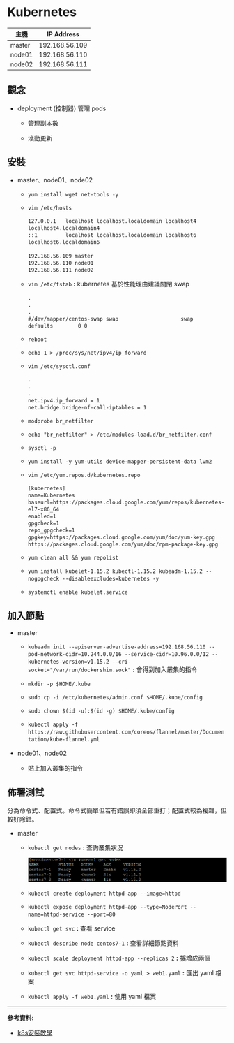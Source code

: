 # Kubernetes

主機 | IP Address
-|-
master|192.168.56.109
node01|192.168.56.110
node02|192.168.56.111

## 觀念

- deployment (控制器) 管理 pods

    - 管理副本數

    - 滾動更新

## 安裝

- master、node01、node02

    - `yum install wget net-tools -y`

    - `vim /etc/hosts`

        ```
        127.0.0.1   localhost localhost.localdomain localhost4 localhost4.localdomain4
        ::1         localhost localhost.localdomain localhost6 localhost6.localdomain6

        192.168.56.109 master
        192.168.56.110 node01
        192.168.56.111 node02
        ```

    - `vim /etc/fstab` **:** kubernetes 基於性能理由建議關閉 swap

        ```
        .
        .
        .
        #/dev/mapper/centos-swap swap                    swap    defaults        0 0
        ```

    - `reboot`

    - `echo 1 > /proc/sys/net/ipv4/ip_forward`

    - `vim /etc/sysctl.conf`

        ```
        .
        .
        .
        net.ipv4.ip_forward = 1
        net.bridge.bridge-nf-call-iptables = 1
        ```
    
    - `modprobe br_netfilter`

    - `echo "br_netfilter" > /etc/modules-load.d/br_netfilter.conf`

    - `sysctl -p`

    - `yum install -y yum-utils device-mapper-persistent-data lvm2`

    - `vim /etc/yum.repos.d/kubernetes.repo`

        ```
        [kubernetes]
        name=Kubernetes
        baseurl=https://packages.cloud.google.com/yum/repos/kubernetes-el7-x86_64
        enabled=1
        gpgcheck=1
        repo_gpgcheck=1
        gpgkey=https://packages.cloud.google.com/yum/doc/yum-key.gpg https://packages.cloud.google.com/yum/doc/rpm-package-key.gpg
        ```

    - `yum clean all && yum repolist`

    - `yum install kubelet-1.15.2 kubectl-1.15.2 kubeadm-1.15.2 --nogpgcheck --disableexcludes=kubernetes -y`

    - `systemctl enable kubelet.service`

## 加入節點

- master

    - `kubeadm init --apiserver-advertise-address=192.168.56.110 --pod-network-cidr=10.244.0.0/16 --service-cidr=10.96.0.0/12 --kubernetes-version=v1.15.2 --cri-socket="/var/run/dockershim.sock"` **:** 會得到加入叢集的指令

    - `mkdir -p $HOME/.kube`

    - `sudo cp -i /etc/kubernetes/admin.conf $HOME/.kube/config`

    - `sudo chown $(id -u):$(id -g) $HOME/.kube/config`

    - `kubectl apply -f https://raw.githubusercontent.com/coreos/flannel/master/Documentation/kube-flannel.yml`

- node01、node02
    
    - 貼上加入叢集的指令

## 佈署測試

分為命令式、配置式。命令式簡單但若有錯誤即須全部重打；配置式較為複雜，但較好除錯。

- master

    - `kubectl get nodes` **:** 查詢叢集狀況

        ![](img/20201201/1.png)
        
    - `kubectl create deployment httpd-app --image=httpd`

    - `kubectl expose deployment httpd-app --type=NodePort --name=httpd-service --port=80`

    - `kubectl get svc` **:** 查看 service

    - `kubectl describe node centos7-1` **:** 查看詳細節點資料

    - `kubectl scale deployment httpd-app --replicas 2` **:** 擴增成兩個

    - `kubectl get svc httpd-service -o yaml > web1.yaml` **:** 匯出 yaml 檔案

    - `kubectl apply -f web1.yaml` **:** 使用 yaml 檔案

---
**參考資料:**

- [k8s安裝教學](https://blog.tomy168.com/2019/08/centos-76-kubernetes.html)